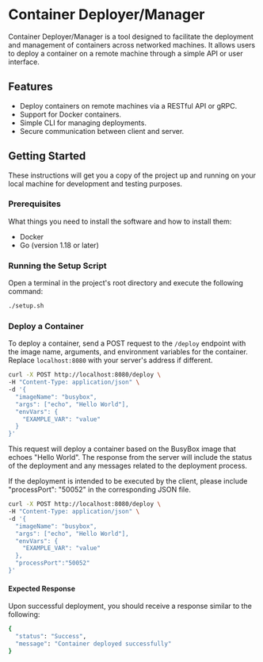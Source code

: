 # Container Deployer/Manager

Container Deployer/Manager is a tool designed to facilitate the deployment and management of containers across networked machines. It allows users to deploy a container on a remote machine through a simple API or user interface.

## Features

- Deploy containers on remote machines via a RESTful API or gRPC.
- Support for Docker containers.
- Simple CLI for managing deployments.
- Secure communication between client and server.

## Getting Started

These instructions will get you a copy of the project up and running on your local machine for development and testing purposes.

### Prerequisites

What things you need to install the software and how to install them:

- Docker
- Go (version 1.18 or later)

### Running the Setup Script

Open a terminal in the project's root directory and execute the following command:

```bash
./setup.sh
```

### Deploy a Container

To deploy a container, send a POST request to the `/deploy` endpoint with the image name, arguments, and environment variables for the container. 
Replace `localhost:8080` with your server's address if different.

```bash
curl -X POST http://localhost:8080/deploy \
-H "Content-Type: application/json" \
-d '{
  "imageName": "busybox",
  "args": ["echo", "Hello World"],
  "envVars": {
    "EXAMPLE_VAR": "value"
  }
}'
```
This request will deploy a container based on the BusyBox image that echoes "Hello World". 
The response from the server will include the status of the deployment and any messages related to the deployment process.

If the deployment is intended to be executed by the client, please include "processPort": "50052" in the corresponding JSON file.

```bash
curl -X POST http://localhost:8080/deploy \
-H "Content-Type: application/json" \
-d '{
  "imageName": "busybox",
  "args": ["echo", "Hello World"],
  "envVars": {
    "EXAMPLE_VAR": "value"
  },
  "processPort":"50052"
}'
```

#### Expected Response
Upon successful deployment, you should receive a response similar to the following:
```bash
{
  "status": "Success",
  "message": "Container deployed successfully"
}
```